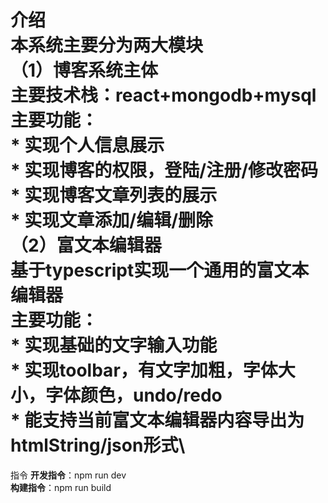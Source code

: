 介绍 \
本系统主要分为两大模块 \
（1）博客系统主体\
    主要技术栈：react+mongodb+mysql\
    主要功能：\
            * 实现个人信息展示\
            * 实现博客的权限，登陆/注册/修改密码\
            * 实现博客文章列表的展示\
            * 实现文章添加/编辑/删除\
（2）富文本编辑器\
    基于typescript实现一个通用的富文本编辑器\
    主要功能：\
            * 实现基础的文字输入功能\
            * 实现toolbar，有文字加粗，字体大小，字体颜色，undo/redo\
            * 能支持当前富文本编辑器内容导出为htmlString/json形式\
=================
指令
**开发指令**：npm run dev \
**构建指令**：npm run build